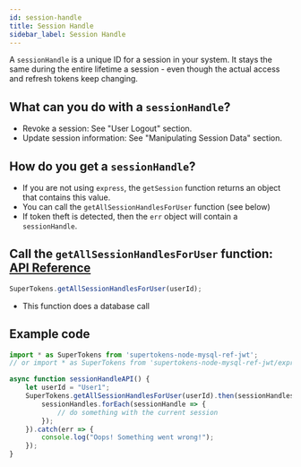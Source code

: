 ```yaml
---
id: session-handle
title: Session Handle
sidebar_label: Session Handle
---
```


A ```sessionHandle``` is a unique ID for a session in your system. It stays the same during the entire lifetime a session - even though the actual access and refresh tokens keep changing.

## What can you do with a ```sessionHandle```?
- Revoke a session: See "User Logout" section.
- Update session information: See "Manipulating Session Data" section.

## How do you get a ```sessionHandle```?
- If you are not using ```express```, the ```getSession``` function returns an object that contains this value.
- You can call the ```getAllSessionHandlesForUser``` function (see below)
- If token theft is detected, then the ```err``` object will contain a ```sessionHandle```.

## Call the ```getAllSessionHandlesForUser``` function: [API Reference](api-reference#getallsessionhandlesforuseruserid)
```js
SuperTokens.getAllSessionHandlesForUser(userId);
```
- This function does a database call

<div class="divider"></div>

## Example code
```js
import * as SuperTokens from 'supertokens-node-mysql-ref-jwt';
// or import * as SuperTokens from 'supertokens-node-mysql-ref-jwt/express';

async function sessionHandleAPI() {
    let userId = "User1";
    SuperTokens.getAllSessionHandlesForUser(userId).then(sessionHandles => {
        sessionHandles.forEach(sessionHandle => {
            // do something with the current session
        });
    }).catch(err => {
        console.log("Oops! Something went wrong!");
    });
}
```